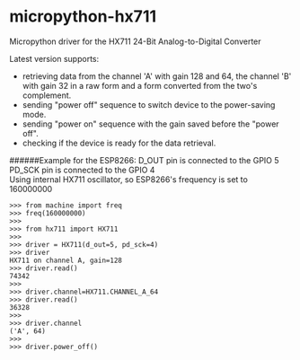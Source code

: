 # micropython-hx711
Micropython driver for the HX711 24-Bit Analog-to-Digital Converter

Latest version supports:
- retrieving data from the channel 'A' with gain 128 and 64, 
the channel 'B' with gain 32 in a raw form and a form 
converted from the two's complement.
- sending "power off" sequence to switch device to the power-saving mode.
- sending "power on" sequence with the gain saved before the "power off".
- checking if the device is ready for the data retrieval.

######Example for the ESP8266:
D_OUT pin is connected to the GPIO 5<br/>
PD_SCK pin is connected to the GPIO 4<br/>
Using internal HX711 oscillator, so ESP8266's frequency is set to 160000000
 
```
>>> from machine import freq
>>> freq(160000000)
>>> 
>>> from hx711 import HX711
>>> 
>>> driver = HX711(d_out=5, pd_sck=4)
>>> driver
HX711 on channel A, gain=128
>>> driver.read()
74342
>>> 
>>> driver.channel=HX711.CHANNEL_A_64
>>> driver.read()
36328
>>> 
>>> driver.channel
('A', 64)
>>> 
>>> driver.power_off()
```